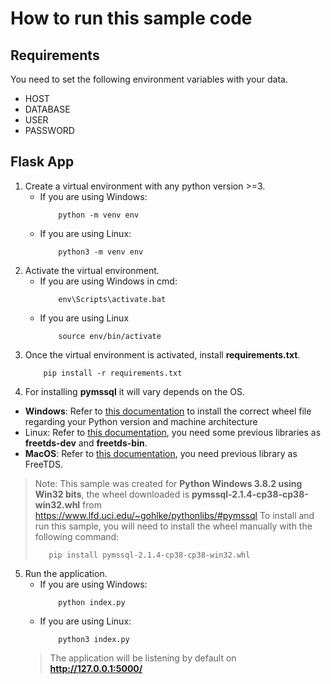 
# How to run this sample code

## Requirements
You need to set the following environment variables with your data.

- HOST
- DATABASE
- USER
- PASSWORD


## Flask App
1. Create a virtual environment with any python version >=3.
    - If you are using Windows:
        ```shell
            python -m venv env
        ```
    - If you are using Linux:
        ```shell
            python3 -m venv env
       ```
2. Activate the virtual environment.
    - If you are using Windows in cmd:
        ```shell
            env\Scripts\activate.bat
        ```
    - If you are using Linux
        ```shell
            source env/bin/activate
        ```
3. Once the virtual environment is activated, install **requirements.txt**.
    ```shell
        pip install -r requirements.txt
    ```
4. For installing **pymssql** it will vary depends on the OS.

- **Windows**: Refer to [this documentation](https://docs.microsoft.com/en-us/sql/connect/python/pymssql/step-1-configure-development-environment-for-pymssql-python-development?view=sql-server-ver15#windows) to install the correct wheel file regarding your Python version and machine architecture
- Linux: Refer to [this documentation](https://docs.microsoft.com/en-us/sql/connect/python/pymssql/step-1-configure-development-environment-for-pymssql-python-development?view=sql-server-ver15#ubuntu-linux), you need some previous libraries as **freetds-dev** and **freetds-bin**.
- **MacOS**: Refer to [this documentation](https://docs.microsoft.com/en-us/sql/connect/python/pymssql/step-1-configure-development-environment-for-pymssql-python-development?view=sql-server-ver15#macos), you need previous library as FreeTDS.

> Note: This sample was created for  **Python Windows 3.8.2 using Win32 bits**, the wheel downloaded is **pymssql-2.1.4-cp38-cp38-win32.whl** from https://www.lfd.uci.edu/~gohlke/pythonlibs/#pymssql
> To install and run this sample, you will need to install the wheel manually with the following command:
>```shell
>    pip install pymssql-2.1.4-cp38-cp38-win32.whl 
>```

5. Run the application.
    - If you are using Windows:
        ```shell
            python index.py
        ```
    - If you are using Linux:
        ```shell
            python3 index.py
        ```
    > The application will be listening by default on **http://127.0.0.1:5000/**


